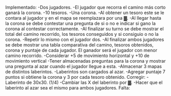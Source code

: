 Implementado:
  -Dos jugadores.
  -El jugador que recorra el camino más corto ganará la corona.
  -10 tesoros.
  -Una corona.
  -Al obtener un tesoro este se le contara al jugador y en el mapa se reemplazara por una ▓.
  -Al llegar hasta la corona se debe contestar una pregunta de si o no e indicar si gano la corona al contestar correctamente.
  -Al finalizar su turno se debe mostrar el total del camino recorrido, los tesoros conseguidos y si consiguio o no la corona.
  -Repetir lo mismo con el jugador dos.
  -Al finalizar ambos jugadores se debe mostrar una tabla comparativa del camino, tesoros obtenidos, corona y puntaje de cada jugador. El ganador será el jugador con menor camino recorrido.
  -Considerar +5 de movimiento horizontal y +10 de movimiento vertical
  -Tener almacenadas preguntas para la corona y mostrar una pregunta al azar cuando el jugador llegue a esta.
  -Almacenar 3 mapas de distintos laberintos.
  -Laberintos son cargados al azar.
-Agregar puntaje 7 puntos si obtiene la corona y 3 por cada tesoro obtenido.
Corregir:
  -Laberinto de 30x30. (1/4)
  -Cambiar las X del laberinto por ▓.
  -Hacer que el laberinto al azar sea el mismo para ambos jugadores.
Falta:
